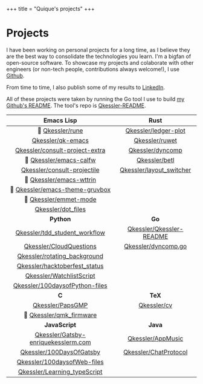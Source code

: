 +++
title = "Quique's projects"
+++

# Projects

I have been working on personal projects for a long time, as I believe they are the best way to consolidate the technologies you learn. I'm a bigfan of open-source software. To showcase my projects and colaborate with other engineers (or non-tech people, contributions always welcome!), I use [Github](https://github.com/Qkessler).

From time to time, I also publish some of my results to [LinkedIn](https://www.linkedin.com/in/enrique-kessler-martinez/).

All of these projects were taken by running the Go tool I use to build [my Github's README](https://github.com/Qkessler). The tool's repo is [Qkessler-README](https://github.com/Qkessler/Qkessler-README).

|  **Emacs Lisp**  |  **Rust**  |
| :--: | :--: |
| :small_orange_diamond: [Qkessler/rune](https://github.com/Qkessler/rune) |   [Qkessler/ledger-plot](https://github.com/Qkessler/ledger-plot)  |
|  [Qkessler/qk-emacs](https://github.com/Qkessler/qk-emacs) |   [Qkessler/ruwet](https://github.com/Qkessler/ruwet)  |
|  [Qkessler/consult-project-extra](https://github.com/Qkessler/consult-project-extra) |   [Qkessler/dyncomp](https://github.com/Qkessler/dyncomp)  |
| :small_orange_diamond: [Qkessler/emacs-calfw](https://github.com/Qkessler/emacs-calfw) |   [Qkessler/betl](https://github.com/Qkessler/betl)  |
|  [Qkessler/consult-projectile](https://github.com/Qkessler/consult-projectile) |   [Qkessler/layout_switcher](https://github.com/Qkessler/layout_switcher)  |
| :small_orange_diamond: [Qkessler/emacs-wttrin](https://github.com/Qkessler/emacs-wttrin) |   |
| :small_orange_diamond: [Qkessler/emacs-theme-gruvbox](https://github.com/Qkessler/emacs-theme-gruvbox) |   |
| :small_orange_diamond: [Qkessler/emmet-mode](https://github.com/Qkessler/emmet-mode) |   |
|  [Qkessler/dot_files](https://github.com/Qkessler/dot_files) |   |
|  **Python**  |  **Go**  |
|  [Qkessler/tdd_student_workflow](https://github.com/Qkessler/tdd_student_workflow) |   [Qkessler/Qkessler-README](https://github.com/Qkessler/Qkessler-README)  |
|  [Qkessler/CloudQuestions](https://github.com/Qkessler/CloudQuestions) |   [Qkessler/dyncomp.go](https://github.com/Qkessler/dyncomp.go)  |
|  [Qkessler/rotating_background](https://github.com/Qkessler/rotating_background) |   |
|  [Qkessler/hacktoberfest_status](https://github.com/Qkessler/hacktoberfest_status) |   |
|  [Qkessler/WatchlistScript](https://github.com/Qkessler/WatchlistScript) |   |
|  [Qkessler/100daysofPython-files](https://github.com/Qkessler/100daysofPython-files) |   |
|  **C**  |  **TeX**  |
|  [Qkessler/PapsGMP](https://github.com/Qkessler/PapsGMP) |   [Qkessler/cv](https://github.com/Qkessler/cv)  |
| :small_orange_diamond: [Qkessler/qmk_firmware](https://github.com/Qkessler/qmk_firmware) |   |
|  **JavaScript**  |  **Java**  |
|  [Qkessler/Gatsby-enriquekesslerm.com](https://github.com/Qkessler/Gatsby-enriquekesslerm.com) |   [Qkessler/AppMusic](https://github.com/Qkessler/AppMusic)  |
|  [Qkessler/100DaysOfGatsby](https://github.com/Qkessler/100DaysOfGatsby) |   [Qkessler/ChatProtocol](https://github.com/Qkessler/ChatProtocol)  |
|  [Qkessler/100daysofWeb-files](https://github.com/Qkessler/100daysofWeb-files) |   |
|  [Qkessler/Learning_typeScript](https://github.com/Qkessler/Learning_typeScript) |   |
